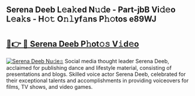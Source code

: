 ## Serena Deeb L𝚎a𝚔ed N𝚞𝚍e - Part-jbB Vi𝚍𝚎o L𝚎a𝚔s - H𝚘𝚝 O𝚗𝚕yf𝚊ns P𝚑𝚘tos e89WJ

# <h2><a href="http://kfdb31.oniu.top/?m=Serena+Deeb">🔗👉 🔴 Serena Deeb P𝚑ot𝚘𝚜 V𝚒d𝚎o</a></h2>

[![Serena Deeb Nu𝚍e𝚜](https://i.imgur.com/0qMVB7G.gif)](http://kfdb31.oniu.top/?m=Serena+Deeb)
Social media thought leader Serena Deeb, acclaimed for publishing dance and lifestyle material, consisting of presentations and blogs. Skilled voice actor Serena Deeb, celebrated for their exceptional talents and accomplishments in providing voiceovers for films, TV shows, and video games.  
